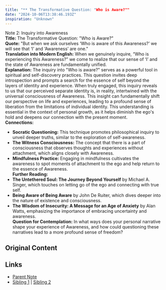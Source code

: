 ```yaml
---
title: "** The Transformative Question: "Who is Aware?""
date: "2024-10-06T13:38:46.193Z"
inspiration: "Unknown"
---
```


Note 2: Inquiry into Awareness  
**Title:** The Transformative Question: "Who is Aware?"  
**Quote:** "But when we ask ourselves ‘Who is aware of this Awareness?’ we will see that ‘I’ and ‘Awareness’ are one."  
**Translation into Modern English:** When we genuinely inquire, “Who is experiencing this Awareness?” we come to realize that our sense of ‘I’ and the state of Awareness are fundamentally unified.  
**Explanation:** The inquiry into "Who is aware?" serves as a powerful tool in spiritual and self-discovery practices. This question invites deep introspection and prompts a search for the essence of self beyond the layers of identity and experience. When truly engaged, this inquiry reveals to us that our perceived separate identity is, in reality, intertwined with the universal consciousness of Awareness. This insight can fundamentally shift our perspective on life and experiences, leading to a profound sense of liberation from the limitations of individual identity. This understanding is essential in the context of personal growth, as it helps diminish the ego's hold and deepens our connection with the present moment.  
**Connections:**  
- **Socratic Questioning:** This technique promotes philosophical inquiry to unveil deeper truths, similar to the exploration of self-awareness.  
- **The Witness Consciousness:** The concept that there is a part of consciousness that observes thoughts and experiences without attachment, which aligns closely with Awareness.  
- **Mindfulness Practice:** Engaging in mindfulness cultivates the awareness to spot moments of attachment to the ego and help return to the essence of Awareness.  
**Further Reading:**  
- **The Untethered Soul: The Journey Beyond Yourself** by Michael A. Singer, which touches on letting go of the ego and connecting with true self.  
- **Being Aware of Being Aware** by John De Ruiter, which dives deeper into the nature of existence and consciousness.  
- **The Wisdom of Insecurity: A Message for an Age of Anxiety** by Alan Watts, emphasizing the importance of embracing uncertainty and awareness.  
**Question for Contemplation:** In what ways does your personal narrative shape your experience of Awareness, and how could questioning these narratives lead to a more profound sense of freedom?  



## Original Content



## Links

- [Parent Note](/parent-note.md)
- [Sibling 1](/zettel1.md) | [Sibling 2](/zettel2.md)
